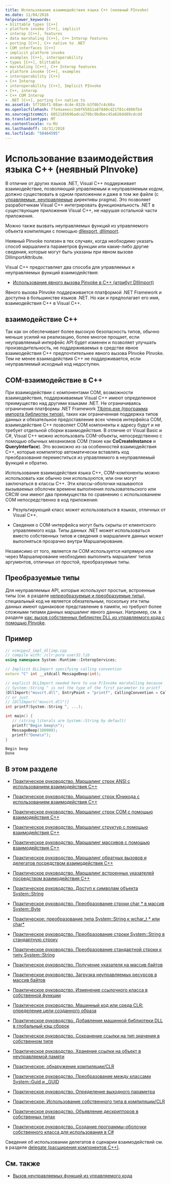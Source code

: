 ```yaml
---
title: Использование взаимодействия языка C++ (неявный PInvoke)
ms.date: 11/04/2016
helpviewer_keywords:
- blittable types [C++]
- platform invoke [C++], implicit
- interop [C++], features
- data marshaling [C++], C++ Interop features
- porting [C++], C++ native to .NET
- COM interfaces [C++]
- implicit platform invoke
- examples [C++], interoperability
- types [C++], blittable
- marshaling [C++], C++ Interop features
- platform invoke [C++], examples
- interoperability [C++]
- C++ Interop
- interoperability [C++], Implicit PInvoke
- C++, interop
- C++ COM Interop
- .NET [C++], porting C++ native to
ms.assetid: 5f710bf1-88ae-4c4e-8326-b3f0b7c4c68a
ms.openlocfilehash: ffe4aaeecc3e0f65851a87840cd21f81c4806fb4
ms.sourcegitcommit: 6052185696adca270bc9bdbec45a626dd89cdcdd
ms.translationtype: MT
ms.contentlocale: ru-RU
ms.lasthandoff: 10/31/2018
ms.locfileid: "50464595"
---
```

# <a name="using-c-interop-implicit-pinvoke"></a>Использование взаимодействия языка C++ (неявный PInvoke)

В отличие от других языков .NET, Visual C++ поддерживает взаимодействие, позволяющий управляемым и неуправляемым кодом, должно существовать в одном приложении и даже в том же файле (с [управляемые, неуправляемые](../preprocessor/managed-unmanaged.md) директивы pragma). Это позволяет разработчикам Visual C++ интегрировать функциональность .NET в существующие приложения Visual C++, не нарушая остальной части приложения.

Можно также вызвать неуправляемых функций из управляемого объекта компиляции с помощью [dllexport, dllimport](../cpp/dllexport-dllimport.md).

Неявный PInvoke полезен в тех случаях, когда необходимо указать способ маршалинга параметров функции или какие-либо другие сведения, которые могут быть указаны при явном вызове DllImportAttribute.

Visual C++ предоставляет два способа для управляемых и неуправляемых функций взаимодействия:

- [Использование явного вызова Pinvoke в C++ (атрибут DllImport)](../dotnet/using-explicit-pinvoke-in-cpp-dllimport-attribute.md)

Явного вызова PInvoke поддерживается платформой .NET Framework и доступна в большинстве языков .NET. Но как и предполагает его имя, взаимодействия C++ в Visual C++.

## <a name="c-interop"></a>взаимодействие C++

Так как он обеспечивает более высокую безопасность типов, обычно меньше усилий на реализацию, более многое прощает, если неуправляемый интерфейс API будет изменен и позволяет улучшать производительность, не поддерживаемых в средстве явное взаимодействия C++ предпочтительнее явного вызова PInvoke PInvoke. Тем не менее взаимодействия C++ не поддерживается, если неуправляемый исходный код недоступен.

## <a name="c-com-interop"></a>COM-взаимодействие в C++

При взаимодействии с компонентами COM, возможности взаимодействия, поддерживаемые Visual C++ имеют определенное преимущество над другими языками .NET. Не ограничиваясь ограничения платформы .NET Framework [Tlbimp.exe (программа импорта библиотек типов)](/dotnet/framework/tools/tlbimp-exe-type-library-importer), таких как ограниченная поддержка типов данных и обязательное предоставление всех членов интерфейса COM, взаимодействие C++ позволяет COM компоненты к адресу будут и не требует отдельной сборки взаимодействия. В отличие от Visual Basic и C#, Visual C++ можно использовать COM-объекты, непосредственно с помощью обычных механизмов COM (такие как **CoCreateInstance** и **QueryInterface**). Это возможно из-за особенностей взаимодействия C++, которые компилятор автоматически вставлять код преобразования переместиться из управляемого в неуправляемый функций и обратно.

Использование взаимодействия языка C++, COM-компоненты можно использовать как обычно они используются, или они могут заключаться в классы C++. Эти классы-оболочки называются вызываемых оболочек времени выполнения пользовательского или CRCW они имеют два преимущества по сравнению с использованием COM непосредственно в код приложения:

- Результирующий класс может использоваться в языках, отличных от Visual C++.

- Сведения о COM-интерфейса могут быть скрыты от клиентского управляемого кода. Типы данных .NET может использоваться вместо собственных типов и сведения о маршалинге данных может выполняться прозрачно внутри Маршалирование.

Независимо от того, является ли COM используется напрямую или через Маршалирование необходимо выполнить маршалинг типов аргументов, отличных от простой, преобразуемые типы.

## <a name="blittable-types"></a>Преобразуемые типы

Для неуправляемых API, которые используют простые, встроенные типы (см. в разделе [непреобразуемые и преобразуемые типы](/dotnet/framework/interop/blittable-and-non-blittable-types)), специальный код не является обязательным, поскольку эти типы данных имеют одинаковое представление в памяти, но требуют более сложными типами данных маршалинг явного данных. Например, см. в разделе [как: вызов собственных библиотек DLL из управляемого кода с помощью PInvoke](../dotnet/how-to-call-native-dlls-from-managed-code-using-pinvoke.md).

## <a name="example"></a>Пример

```cpp
// vcmcppv2_impl_dllimp.cpp
// compile with: /clr:pure user32.lib
using namespace System::Runtime::InteropServices;

// Implicit DLLImport specifying calling convention
extern "C" int __stdcall MessageBeep(int);

// explicit DLLImport needed here to use P/Invoke marshalling because
// System::String ^ is not the type of the first parameter to printf
[DllImport("msvcrt.dll", EntryPoint = "printf", CallingConvention = CallingConvention::Cdecl,  CharSet = CharSet::Ansi)]
// or just
// [DllImport("msvcrt.dll")]
int printf(System::String ^, ...);

int main() {
   // (string literals are System::String by default)
   printf("Begin beep\n");
   MessageBeep(100000);
   printf("Done\n");
}
```

```Output
Begin beep
Done
```

## <a name="in-this-section"></a>В этом разделе

- [Практическое руководство. Маршалинг строк ANSI с использованием взаимодействия C++](../dotnet/how-to-marshal-ansi-strings-using-cpp-interop.md)

- [Практическое руководство. Маршалинг строк Юникода с использованием взаимодействия C++](../dotnet/how-to-marshal-unicode-strings-using-cpp-interop.md)

- [Практическое руководство. Маршалинг строк COM с помощью взаимодействия C++](../dotnet/how-to-marshal-com-strings-using-cpp-interop.md)

- [Практическое руководство. Маршалинг структур с помощью взаимодействия C++](../dotnet/how-to-marshal-structures-using-cpp-interop.md)

- [Практическое руководство. Маршалинг массивов с помощью взаимодействия C++](../dotnet/how-to-marshal-arrays-using-cpp-interop.md)

- [Практическое руководство. Маршалинг обратных вызовов и делегатов посредством взаимодействия C++](../dotnet/how-to-marshal-callbacks-and-delegates-by-using-cpp-interop.md)

- [Практическое руководство. Маршалинг встроенных указателей посредством взаимодействия C++](../dotnet/how-to-marshal-embedded-pointers-using-cpp-interop.md)

- [Практическое руководство. Доступ к символам объекта System::String](../dotnet/how-to-access-characters-in-a-system-string.md)

- [Практическое руководство. Преобразование строки char * в массив System::Byte](../dotnet/how-to-convert-char-star-string-to-system-byte-array.md)

- [Практическое: преобразование типа System::String к wchar_t * или char\*](../dotnet/how-to-convert-system-string-to-wchar-t-star-or-char-star.md)

- [Практическое руководство. Преобразование строки System::String в стандартную строку](../dotnet/how-to-convert-system-string-to-standard-string.md)

- [Практическое руководство. Преобразование стандартной строки к типу System::String](../dotnet/how-to-convert-standard-string-to-system-string.md)

- [Практическое руководство. Получение указателя на массив байтов](../dotnet/how-to-obtain-a-pointer-to-byte-array.md)

- [Практическое руководство. Загрузка неуправляемых ресурсов в массив байтов](../dotnet/how-to-load-unmanaged-resources-into-a-byte-array.md)

- [Практическое руководство. Изменение ссылочного класса в собственной функции](../dotnet/how-to-modify-reference-class-in-a-native-function.md)

- [Практическое руководство. Машинный код или среда CLR: определение цели созданного образа](../dotnet/how-to-determine-if-an-image-is-native-or-clr.md)

- [Практическое руководство. Добавление машинной библиотеки DLL в глобальный кэш сборок](../dotnet/how-to-add-native-dll-to-global-assembly-cache.md)

- [Практическое руководство. Сохранение ссылки на тип значения в собственном типе](../dotnet/how-to-hold-reference-to-value-type-in-native-type.md)

- [Практическое руководство. Хранение ссылки на объект в неуправляемой памяти](../dotnet/how-to-hold-object-reference-in-unmanaged-memory.md)

- [Практическое: обнаружение компиляции/CLR](../dotnet/how-to-detect-clr-compilation.md)

- [Практическое руководство. Преобразование между классами System::Guid и _GUID](../dotnet/how-to-convert-between-system-guid-and-guid.md)

- [Практическое руководство. Определение выходного параметра](../dotnet/how-to-specify-an-out-parameter.md)

- [Практическое: Использование собственного типа в компиляции/CLR](../dotnet/how-to-use-a-native-type-in-a-clr-compilation.md)

- [Практическое руководство. Объявление дескрипторов в собственных типах](../dotnet/how-to-declare-handles-in-native-types.md)

- [Практическое руководство. Создание программы-оболочки собственного класса для использования в C#](../dotnet/how-to-wrap-native-class-for-use-by-csharp.md)

Сведения об использовании делегатов в сценарии взаимодействий см. в разделе [delegate (расширения компонентов C++)](../windows/delegate-cpp-component-extensions.md).

## <a name="see-also"></a>См. также

- [Вызов неуправляемых функций из управляемого кода](../dotnet/calling-native-functions-from-managed-code.md)
